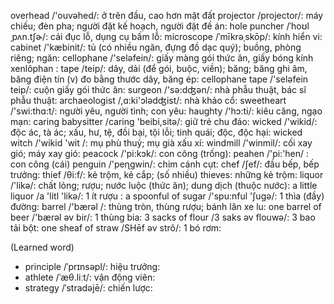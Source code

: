 overhead /'ouvəhed/: ở trên đầu, cao hơn mặt đất
projector /projector/: máy chiếu; đèn pha; người đặt kế hoạch, người đặt đề án: 
hole puncher /ˈhoʊlˌpʌn.tʃɚ/: cái đục lỗ, dụng cụ bấm lỗ: 
microscope /ˈmīkrəˌskōp/: kính hiển vi: 
cabinet /'kæbinit/: tủ (có nhiều ngăn, đựng đồ dạc quý); buồng, phòng riêng; ngăn: 
cellophane /'seləfein/: giấy màng gói thức ăn, giấy bóng kính xenlôphan : 
tape /teip/: dây, dải (để gói, buộc, viền); băng; băng ghi âm, băng điện tín (v) đo bằng thước dây, băng ép: 
cellophane tape /'seləfein teip/: cuộn giấy gói thức ăn: 
surgeon /'sə:dʤən/: nhà phẫu thuật, bác sĩ phẫu thuật: 
archaeologist /,ɑ:ki'ɔlədʤist/: nhà khảo cổ: 
sweetheart /'swi:thɑ:t/: người yêu, người tình; con yêu: 
haughty /'hɔ:ti/: kiêu căng, ngạo mạn: 
caring babysitter /caring 'beibi,sitə/: giữ trẻ chu đáo: 
wicked /'wikid/: độc ác, tà ác; xấu, hư, tệ, đồi bại, tội lỗi; tinh quái; độc, độc hại: 
wicked witch /'wikid 'wit /: mụ phù thuỷ; mụ già xấu xí: 
windmill /'winmil/: cối xay gió; máy xay gió: 
peacock /'pi:kɔk/: con công (trống): 
peahen /'pi:'hen/ : con công (cái)
penguin /'peɳgwin/: chim cánh cụt: 
chef /ʃef/: đầu bếp, bếp trưởng: 
thief /θi:f/: kẻ trộm, kẻ cắp; (số nhiều) thieves: những kẻ trộm: 
liquor /'likə/: chất lỏng; rượu; nước luộc (thức ăn); dung dịch (thuộc nước): 
a little liquor /a 'litl 'likə/: 1 ít rượu : 
a spoonful of sugar /'spu:nful 'ʃugə/: 1 thìa (đầy) đường: 
barrel /'bærəl /: thùng tròn, thùng rượu; bánh lăn xe lu: 
one barrel of beer /'bærəl əv bir/: 1 thùng bia: 
3 sacks of flour /3 saks əv flouwə/: 3 bao tải bột: 
one sheaf of straw /SHēf əv strô/: 1 bó rơm: 

(Learned word)
- principle /ˈprɪnsəpl/: hiệu trưởng: 
- athlete /ˈæθ.liːt/: vận động viên: 
- strategy /ˈstradəjē/: chiến lược: 